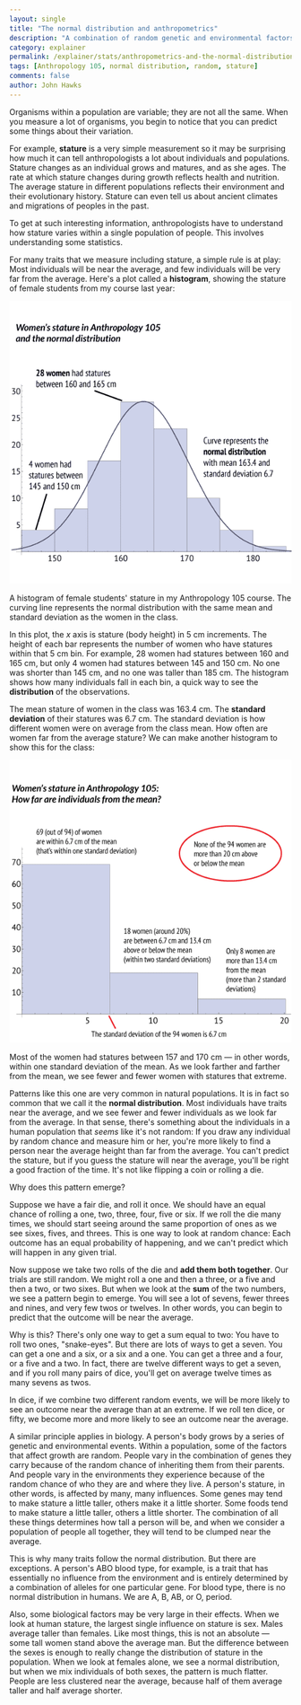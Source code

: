 ```yaml
---
layout: single 
title: "The normal distribution and anthropometrics" 
description: "A combination of random genetic and environmental factors cause individuals to cluster near the average for many traits we measure. " 
category: explainer
permalink: /explainer/stats/anthropometrics-and-the-normal-distribution
tags: [Anthropology 105, normal distribution, random, stature] 
comments: false 
author: John Hawks 
---
```




Organisms within a population are variable; they are not all the same. When you measure a lot of organisms, you begin to notice that you can predict some things about their variation. 

For example, <strong>stature</strong> is a very simple measurement so it may be surprising how much it can tell anthropologists a lot about individuals and populations. Stature changes as an individual grows and matures, and as she ages. The rate at which stature changes during growth reflects health and nutrition. The average stature in different populations reflects their environment and their evolutionary history. Stature can even tell us about ancient climates and migrations of peoples in the past. 

To get at such interesting information, anthropologists have to understand how stature varies within a single population of people. This involves understanding some statistics. 


For many traits that we measure including stature, a simple rule is at play: Most individuals will be near the average, and few individuals will be very far from the average. Here's a plot called a <strong>histogram</strong>, showing the stature of female students from my course last year: 

<div class="middle-picture">
<img src="/graphics/female-stature-normal-distribution-2011.png" width="600" alt="Female student stature histogram" />
<p class="caption">A histogram of female students' stature in my Anthropology 105 course. The curving line represents the normal distribution with the same mean and standard deviation as the women in the class. </a>
</div>

In this plot, the <em>x</em> axis is stature (body height) in 5 cm increments. The height of each bar represents the number of women who have statures within that 5 cm bin. For example, 28 women had statures between 160 and 165 cm, but only 4 women had statures between 145 and 150 cm. No one was shorter than 145 cm, and no one was taller than 185 cm. The histogram shows how many individuals fall in each bin, a quick way to see the <strong>distribution</strong> of the observations. 

The mean stature of women in the class was 163.4 cm. The <strong>standard deviation</strong> of their statures was 6.7 cm. The standard deviation is how different women were on average from the class mean. How often are women far from the average stature? We can make another histogram to show this for the class: 

<div class="middle-picture">
<img src="/graphics/female-stature-difference-from-mean-2011.png" />
</div>

Most of the women had statures between 157 and 170 cm &mdash; in other words, within one standard deviation of the mean. As we look farther and farther from the mean, we see fewer and fewer women with statures that extreme. 

Patterns like this one are very common in natural populations. It is in fact so common that we call it the <strong>normal distribution</strong>. Most individuals have traits near the average, and we see fewer and fewer individuals as we look far from the average. In that sense, there's something about the individuals in a human population that <em>seems</em> like it's not random: If you draw any individual by random chance and measure him or her, you're more likely to find a person near the average height than far from the average. You can't predict the stature, but if you guess the stature will near the average, you'll be right a good fraction of the time. It's not like flipping a coin or rolling a die. 


Why does this pattern emerge? 

Suppose we have a fair die, and roll it once. We should have an equal chance of rolling a one, two, three, four, five or six. If we roll the die many times, we should start seeing around the same proportion of ones as we see sixes, fives, and threes. This is one way to look at random chance: Each outcome has an equal probability of happening, and we can't predict which will happen in any given trial. 

Now suppose we take two rolls of the die and <strong>add them both together</strong>. Our trials are still random. We might roll a one and then a three, or a five and then a two, or two sixes. But when we look at the <strong>sum</strong> of the two numbers, we see a pattern begin to emerge. You will see a lot of sevens, fewer threes and nines, and very few twos or twelves. In other words, you can begin to predict that the outcome will be near the average. 

Why is this? There's only one way to get a sum equal to two: You have to roll two ones, "snake-eyes". But there are lots of ways to get a seven. You can get a one and a six, or a six and a one. You can get a three and a four, or a five and a two. In fact, there are twelve different ways to get a seven, and if you roll many pairs of dice, you'll get on average twelve times as many sevens as twos. 

In dice, if we combine two different random events, we will be more likely to see an outcome near the average than at an extreme. If we roll ten dice, or fifty, we become more and more likely to see an outcome near the average. 

A similar principle applies in biology. A person's body grows by a series of genetic and environmental events. Within a population, some of the factors that affect growth are random. People vary in the combination of genes they carry because of the random chance of inheriting them from their parents. And people vary in the environments they experience because of the random chance of who they are and where they live. A person's stature, in other words, is affected by many, many influences. Some genes may tend to make stature a little taller, others make it a little shorter. Some foods tend to make stature a little taller, others a little shorter. The combination of all these things determines how tall a person will be, and when we consider a population of people all together, they will tend to be clumped near the average. 

This is why many traits follow the normal distribution. But there are exceptions. A person's ABO blood type, for example, is a trait that has essentially no influence from the environment and is entirely determined by a combination of alleles for one particular gene. For blood type, there is no normal distribution in humans. We are A, B, AB, or O, period. 

Also, some biological factors may be very large in their effects. When we look at human stature, the largest single influence on stature is sex. Males average taller than females. Like most things, this is not an absolute &mdash; some tall women stand above the average man. But the difference between the sexes is enough to really change the distribution of stature in the population. When we look at females alone, we see a normal distribution, but when we mix individuals of both sexes, the pattern is much flatter. People are less clustered near the average, because half of them average taller and half average shorter. 

